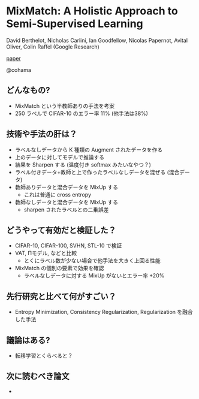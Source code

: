 MixMatch: A Holistic Approach to Semi-Supervised Learning
===

David Berthelot, Nicholas Carlini, Ian Goodfellow, Nicolas Papernot, Avital Oliver, Colin Raffel
(Google Research)

[paper](https://arxiv.org/abs/1905.02249v1)

@cohama


## どんなもの?

- MixMatch という半教師ありの手法を考案
- 250 ラベルで CIFAR-10 のエラー率 11% (他手法は38%)

## 技術や手法の肝は？

- ラベルなしデータから K 種類の Augment されたデータを作る
- 上のデータに対してモデルで推論する
- 結果を Sharpen する (温度付き softmax みたいなやつ？)
- ラベル付きデータ+教師と上で作ったラベルなしデータを混ぜる (混合データ)
- 教師ありデータと混合データを MixUp する
  - これは普通に cross entropy
- 教師なしデータと混合データを MixUp する
  - sharpen されたラベルとの二乗誤差

## どうやって有効だと検証した？

- CIFAR-10, CIFAR-100, SVHN, STL-10 で検証
- VAT, Πモデル, などと比較
  - とくにラベル数が少ない場合で他手法を大きく上回る性能
- MixMatch の個別の要素で効果を確認
  - ラベルなしデータに対する MixUp がないとエラー率 +20%


## 先行研究と比べて何がすごい？

- Entropy Minimization, Consistency Regularization, Regularization を融合した手法

## 議論はある?

- 転移学習とくらべると？


## 次に読むべき論文
- 

